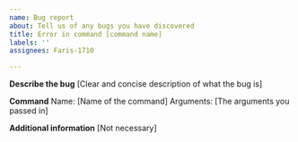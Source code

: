 ```yaml
---
name: Bug report
about: Tell us of any bugs you have discovered
title: Error in command [command name]
labels: ''
assignees: Faris-1710

---
```


**Describe the bug**
[Clear and concise description of what the bug is]

**Command**
Name: [Name of the command]
Arguments: [The arguments you passed in]

**Additional information**
[Not necessary]
